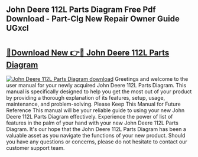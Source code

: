 ## John Deere 112L Parts Diagram Free Pdf Download - Part-Clg New Repair Owner Guide UGxcl

# <h2><a href="http://dfi7bxd.blite.top/?on=John+Deere+112L+Parts+Diagram">🔗Download New 👉🔴 John Deere 112L Parts Diagram</a></h2>

[![John Deere 112L Parts Diagram download](https://i.imgur.com/lujVjoI.png)](http://dfi7bxd.blite.top/?on=John+Deere+112L+Parts+Diagram)
Greetings and welcome to the user manual for your newly acquired John Deere 112L Parts Diagram. This manual is specifically designed to help you get the most out of your product by providing a thorough explanation of its features, setup, usage, maintenance, and problem-solving. Please Keep This Manual for Future Reference This manual will be your reliable guide to using your new John Deere 112L Parts Diagram effectively. Experience the power of list of features in the palm of your hand with your new John Deere 112L Parts Diagram. It's our hope that the John Deere 112L Parts Diagram has been a valuable asset as you navigate the functions of your new product. Should you have any questions or concerns, please do not hesitate to contact our customer support team.
